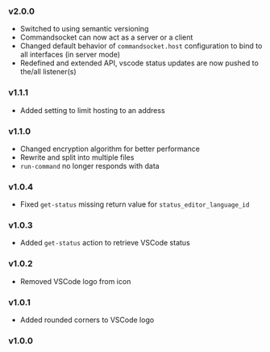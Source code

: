 ### v2.0.0

- Switched to using semantic versioning
- Commandsocket can now act as a server or a client
- Changed default behavior of `commandsocket.host` configuration to bind to all interfaces (in server mode)
- Redefined and extended API, vscode status updates are now pushed to the/all listener(s)

### v1.1.1

- Added setting to limit hosting to an address

### v1.1.0

- Changed encryption algorithm for better performance
- Rewrite and split into multiple files
- `run-command` no longer responds with data

### v1.0.4

- Fixed `get-status` missing return value for `status_editor_language_id`

### v1.0.3

- Added `get-status` action to retrieve VSCode status

### v1.0.2

- Removed VSCode logo from icon

### v1.0.1

- Added rounded corners to VSCode logo

### v1.0.0
